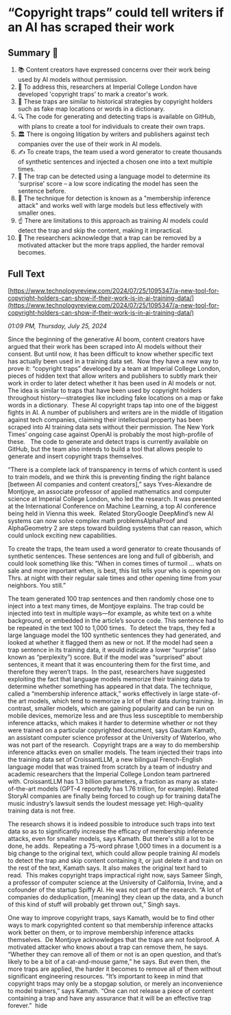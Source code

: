 # “Copyright traps” could tell writers if an AI has scraped their work

## Summary 🤖

1. 📚 Content creators have expressed concerns over their work being used by AI models without permission. 
2. 👀 To address this, researchers at Imperial College London have developed 'copyright traps' to mark a creator's work.
3. 📍 These traps are similar to historical strategies by copyright holders such as fake map locations or words in a dictionary.
4. 🔍 The code for generating and detecting traps is available on GitHub, with plans to create a tool for individuals to create their own traps.
5. 🏛 There is ongoing litigation by writers and publishers against tech companies over the use of their work in AI models.
6. ✍️ To create traps, the team used a word generator to create thousands of synthetic sentences and injected a chosen one into a text multiple times.
7. 🧐 The trap can be detected using a language model to determine its 'surprise' score – a low score indicating the model has seen the sentence before.
8. 🔬 The technique for detection is known as a "membership inference attack" and works well with large models but less effectively with smaller ones.
9. ☝️ There are limitations to this approach as training AI models could detect the trap and skip the content, making it impractical.
10. 🔄 The researchers acknowledge that a trap can be removed by a motivated attacker but the more traps applied, the harder removal becomes.

## Full Text

[https://www.technologyreview.com/2024/07/25/1095347/a-new-tool-for-copyright-holders-can-show-if-their-work-is-in-ai-training-data/](https://www.technologyreview.com/2024/07/25/1095347/a-new-tool-for-copyright-holders-can-show-if-their-work-is-in-ai-training-data/)

*01:09 PM, Thursday, July 25, 2024*

Since the beginning of the generative AI boom, content creators have argued that their work has been scraped into AI models without their consent. But until now, it has been difficult to know whether specific text has actually been used in a training data set.  Now they have a new way to prove it: “copyright traps” developed by a team at Imperial College London, pieces of hidden text that allow writers and publishers to subtly mark their work in order to later detect whether it has been used in AI models or not. The idea is similar to traps that have been used by copyright holders throughout history—strategies like including fake locations on a map or fake words in a dictionary.   These AI copyright traps tap into one of the biggest fights in AI. A number of publishers and writers are in the middle of litigation against tech companies, claiming their intellectual property has been scraped into AI training data sets without their permission. The New York Times’ ongoing case against OpenAI is probably the most high-profile of these.   The code to generate and detect traps is currently available on GitHub, but the team also intends to build a tool that allows people to generate and insert copyright traps themselves.

“There is a complete lack of transparency in terms of which content is used to train models, and we think this is preventing finding the right balance [between AI companies and content creators],” says Yves-Alexandre de Montjoye, an associate professor of applied mathematics and computer science at Imperial College London, who led the research. It was presented at the International Conference on Machine Learning, a top AI conference being held in Vienna this week.  Related StoryGoogle DeepMind’s new AI systems can now solve complex math problemsAlphaProof and AlphaGeometry 2 are steps toward building systems that can reason, which could unlock exciting new capabilities.

To create the traps, the team used a word generator to create thousands of synthetic sentences. These sentences are long and full of gibberish, and could look something like this: ”When in comes times of turmoil … whats on sale and more important when, is best, this list tells your who is opening on Thrs. at night with their regular sale times and other opening time from your neighbors. You still.”

The team generated 100 trap sentences and then randomly chose one to inject into a text many times, de Montjoye explains. The trap could be injected into text in multiple ways—for example, as white text on a white background, or embedded in the article’s source code. This sentence had to be repeated in the text 100 to 1,000 times.  To detect the traps, they fed a large language model the 100 synthetic sentences they had generated, and looked at whether it flagged them as new or not. If the model had seen a trap sentence in its training data, it would indicate a lower “surprise” (also known as “perplexity”) score. But if the model was “surprised” about sentences, it meant that it was encountering them for the first time, and therefore they weren’t traps.  In the past, researchers have suggested exploiting the fact that language models memorize their training data to determine whether something has appeared in that data. The technique, called a “membership inference attack,” works effectively in large state-of-the art models, which tend to memorize a lot of their data during training.  In contrast, smaller models, which are gaining popularity and can be run on mobile devices, memorize less and are thus less susceptible to membership inference attacks, which makes it harder to determine whether or not they were trained on a particular copyrighted document, says Gautam Kamath, an assistant computer science professor at the University of Waterloo, who was not part of the research.   Copyright traps are a way to do membership inference attacks even on smaller models. The team injected their traps into the training data set of CroissantLLM, a new bilingual French-English language model that was trained from scratch by a team of industry and academic researchers that the Imperial College London team partnered with. CroissantLLM has 1.3 billion parameters, a fraction as many as state-of-the-art models (GPT-4 reportedly has 1.76 trillion, for example). Related StoryAI companies are finally being forced to cough up for training dataThe music industry’s lawsuit sends the loudest message yet: High-quality training data is not free.

The research shows it is indeed possible to introduce such traps into text data so as to significantly increase the efficacy of membership inference attacks, even for smaller models, says Kamath. But there's still a lot to be done, he adds.  Repeating a 75-word phrase 1,000 times in a document is a big change to the original text, which could allow people training AI models to detect the trap and skip content containing it, or just delete it and train on the rest of the text, Kamath says. It also makes the original text hard to read.  This makes copyright traps impractical right now, says Sameer Singh, a professor of computer science at the University of California, Irvine, and a cofounder of the startup Spiffy AI. He was not part of the research. “A lot of companies do deduplication, [meaning] they clean up the data, and a bunch of this kind of stuff will probably get thrown out,” Singh says.

One way to improve copyright traps, says Kamath, would be to find other ways to mark copyrighted content so that membership inference attacks work better on them, or to improve membership inference attacks themselves.  De Montjoye acknowledges that the traps are not foolproof. A motivated attacker who knows about a trap can remove them, he says.  “Whether they can remove all of them or not is an open question, and that’s likely to be a bit of a cat-and-mouse game,” he says. But even then, the more traps are applied, the harder it becomes to remove all of them without significant engineering resources. “It’s important to keep in mind that copyright traps may only be a stopgap solution, or merely an inconvenience to model trainers,” says Kamath. “One can not release a piece of content containing a trap and have any assurance that it will be an effective trap forever.”  hide

